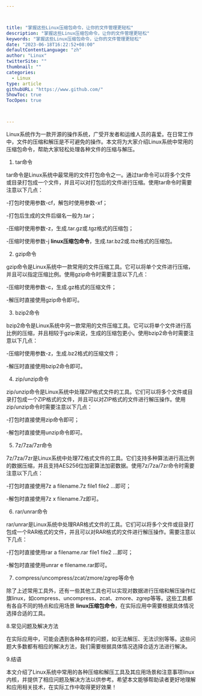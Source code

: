 ```yaml
---



title: "掌握这些Linux压缩包命令，让你的文件管理更轻松"
description: "掌握这些Linux压缩包命令，让你的文件管理更轻松"
keywords: "掌握这些Linux压缩包命令，让你的文件管理更轻松"
date: "2023-06-18T16:22:52+08:00"
defaultContentLanguage: "zh"
author: "Linux"
twitterSite: ""
thumbnail: ""
categories:
  - Linux
type: article
githubURL: "https://www.github.com/"
ShowToc: true
TocOpen: true



---
```


Linux系统作为一款开源的操作系统，广受开发者和运维人员的喜爱。在日常工作中，文件的压缩和解压是不可避免的操作。本文将为大家介绍Linux系统中常用的压缩包命令，帮助大家轻松处理各种文件的压缩与解压。

1. tar命令

tar命令是Linux系统中最常用的文件打包命令之一。通过tar命令可以将多个文件或目录打包成一个文件，并且可以对打包后的文件进行压缩。使用tar命令时需要注意以下几点：

-打包时使用参数-cf，解包时使用参数-xf；

-打包后生成的文件后缀名一般为.tar；

-压缩时使用参数-z，生成.tar.gz或.tgz格式的压缩包；

-压缩时使用参数-j **linux压缩包命令**，生成.tar.bz2或.tbz格式的压缩包。

2. gzip命令

gzip命令是Linux系统中一款常用的文件压缩工具。它可以将单个文件进行压缩，并且可以指定压缩比例。使用gzip命令时需要注意以下几点：

-压缩时使用参数-c，生成.gz格式的压缩文件；

-解压时直接使用gzip命令即可。

3. bzip2命令

bzip2命令是Linux系统中另一款常用的文件压缩工具。它可以将单个文件进行高比例的压缩，并且相较于gzip来说，生成的压缩包更小。使用bzip2命令时需要注意以下几点：

-压缩时使用参数-z，生成.bz2格式的压缩文件；

-解压时直接使用bzip2命令即可。

4. zip/unzip命令

zip/unzip命令是Linux系统中处理ZIP格式文件的工具。它们可以将多个文件或目录打包成一个ZIP格式的文件，并且可以对ZIP格式的文件进行解压操作。使用zip/unzip命令时需要注意以下几点：

-打包时直接使用zip命令即可；

-解包时直接使用unzip命令即可。

5. 7z/7za/7zr命令

7z/7za/7zr是Linux系统中处理7Z格式文件的工具。它们支持多种算法进行高比例的数据压缩，并且支持AES256位加密算法加密数据。使用7z/7za/7zr命令时需要注意以下几点：

-打包时直接使用7z a filename.7z file1 file2 …即可；

-解包时直接使用7z x filename.7z即可。

6. rar/unrar命令

rar/unrar是Linux系统中处理RAR格式文件的工具。它们可以将多个文件或目录打包成一个RAR格式的文件，并且可以对RAR格式的文件进行解压操作。需要注意以下几点：

-打包时直接使用rar a filename.rar file1 file2 …即可；

-解包时直接使用unrar e filename.rar即可。

7. compress/uncompress/zcat/zmore/zgrep等命令

除了上述常用工具外，还有一些其他工具也可以实现对数据进行压缩和解压操作红旗linux，如compress、uncompress、zcat、zmore、zgrep等等。这些工具都有各自不同的特点和应用场景 **linux压缩包命令**，在实际应用中需要根据具体情况选择合适的工具。

8.常见问题及解决方法

在实际应用中，可能会遇到各种各样的问题，如无法解压、无法识别等等。这些问题大多数都有相应的解决方法，我们需要根据具体情况选择合适方法进行解决。

9.结语

本文介绍了Linux系统中常用的各种压缩和解压工具及其应用场景和注意事项linux内核，并提供了相应问题及解决方法以供参考。希望本文能够帮助读者更好地理解和应用相关技术，在实际工作中取得更好效果！